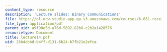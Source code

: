 ```yaml
---
content_type: resource
description: 'Lecture slides: Binary Communications'
file: https://ol-ocw-studio-app-qa.s3.amazonaws.com/courses/6-661-receivers-antennas-and-signals-spring-2003/26b4cbbdb4ffd1316b24b7fb21e2efca_lecture14.pdf
file_type: application/pdf
parent_uid: a9f98e5d-a76d-5892-82b8-c2b2a1428576
resourcetype: Document
title: lecture14.pdf
uid: 26b4cbbd-b4ff-d131-6b24-b7fb21e2efca
---
```

